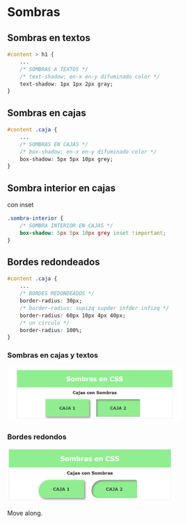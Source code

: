 # Sombras
## Sombras en textos
```CSS
#content > h1 {
    ...
    /* SOMBRAS A TEXTOS */
    /* text-shadow: en-x en-y difuminado color */
    text-shadow: 1px 1px 2px gray;
}
```
## Sombras en cajas
```CSS
#content .caja {
    ...
    /* SOMBRAS EN CAJAS */
    /* box-shadow: en-x en-y difuminado color */
    box-shadow: 5px 5px 10px grey;
}
```
## Sombra interior en cajas
con inset
```CSS
.sombra-interior {
    /* SOMBRA INTERIOR EN CAJAS */
    box-shadow: 5px 5px 10px grey inset !important;
}
```
## Bordes redondeados
```CSS
#content .caja {
    ...
    /* BORDES REDONDEADOS */
    border-radius: 30px;
    /* border-radius: supizq supder infder infizq */
    border-radius: 60px 10px 4px 40px;
    /* un circulo */
    border-radius: 100%;
}
```
### Sombras en cajas y textos
<img src="./images/sombras.png" width="400px">


### Bordes redondos
<img src="./images/bordes-redondeados.png" width="380px">

Move along.